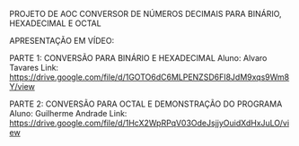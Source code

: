PROJETO DE AOC
CONVERSOR DE NÚMEROS DECIMAIS PARA BINÁRIO, HEXADECIMAL E OCTAL

APRESENTAÇÃO EM VÍDEO:

PARTE 1:
CONVERSÃO PARA BINÁRIO E HEXADECIMAL
Aluno: Alvaro Tavares
Link:
https://drive.google.com/file/d/1GOTO6dC6MLPENZSD6FI8JdM9xqs9Wm8Y/view

PARTE 2:
CONVERSÃO PARA OCTAL E DEMONSTRAÇÃO DO PROGRAMA
Aluno: Guilherme Andrade
Link:
https://drive.google.com/file/d/1HcX2WpRPqV03OdeJsjjyOuidXdHxJuLO/view

